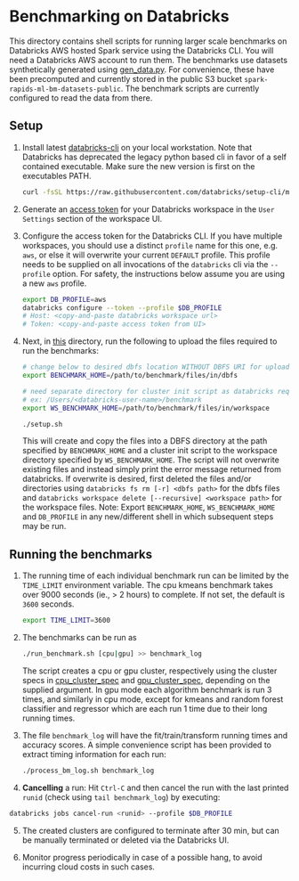 # Benchmarking on Databricks

This directory contains shell scripts for running larger scale benchmarks on Databricks AWS hosted Spark service using the Databricks CLI.  You will need a Databricks AWS account to run them.  The benchmarks use datasets synthetically generated using [gen_data.py](../gen_data.py).  For convenience, these have been precomputed and currently stored in the public S3 bucket `spark-rapids-ml-bm-datasets-public`.  The benchmark scripts are currently configured to read the data from there.

## Setup

1. Install latest [databricks-cli](https://docs.databricks.com/dev-tools/cli/index.html) on your local workstation.   Note that Databricks has deprecated the legacy python based cli in favor of a self contained executable.  Make sure the new version is first on the executables PATH.
    ```bash
    curl -fsSL https://raw.githubusercontent.com/databricks/setup-cli/main/install.sh | sh
    ```

2. Generate an [access token](https://docs.databricks.com/dev-tools/api/latest/authentication.html) for your Databricks workspace in the `User Settings` section of the workspace UI.

3. Configure the access token for the Databricks CLI.  If you have multiple workspaces, you should use a distinct `profile` name for this one, e.g. `aws`, or else it will overwrite your current `DEFAULT` profile.  This profile needs to be supplied on all invocations of the `databricks` cli via the `--profile` option.  For safety, the instructions below assume you are using a new `aws` profile.
    ```bash
    export DB_PROFILE=aws
    databricks configure --token --profile $DB_PROFILE
    # Host: <copy-and-paste databricks workspace url>
    # Token: <copy-and-paste access token from UI>
    ```
4. Next, in [this](./) directory, run the following to upload the files required to run the benchmarks:
    ```bash
    # change below to desired dbfs location WITHOUT DBFS URI for uploading benchmarking related files
    export BENCHMARK_HOME=/path/to/benchmark/files/in/dbfs

    # need separate directory for cluster init script as databricks requires these to be stored in the workspace and not dbfs
    # ex: /Users/<databricks-user-name>/benchmark
    export WS_BENCHMARK_HOME=/path/to/benchmark/files/in/workspace

    ./setup.sh
    ```
    This will create and copy the files into a DBFS directory at the path specified by `BENCHMARK_HOME` and a cluster init script to the workspace directory specified by `WS_BENCHMARK_HOME`.   The script will not overwrite existing files and instead simply print the error message returned from databricks.  If overwrite is desired, first deleted the files and/or directories using `databricks fs rm [-r] <dbfs path>` for the dbfs files and `databricks workspace delete [--recursive] <workspace path>` for the workspace files.
    Note: Export `BENCHMARK_HOME`, `WS_BENCHMARK_HOME` and `DB_PROFILE` in any new/different shell in which subsequent steps may be run.

## Running the benchmarks

1. The running time of each individual benchmark run can be limited by the `TIME_LIMIT` environment variable.  The cpu kmeans benchmark takes over 9000 seconds (ie., > 2 hours) to complete.  If not set, the default is `3600` seconds.
    ```bash
    export TIME_LIMIT=3600
    ```

2. The benchmarks can be run as
    ```bash
    ./run_benchmark.sh [cpu|gpu] >> benchmark_log
    ```

    The script creates a cpu or gpu cluster, respectively using the cluster specs in [cpu_cluster_spec](./cpu_cluster_spec.sh) and [gpu_cluster_spec](./gpu_cluster_spec.sh), depending on the supplied argument.  In gpu mode each algorithm benchmark is run 3 times, and similarly in cpu mode, except for kmeans and random forest classifier and regressor which are each run 1 time due to their long running times.

3. The file `benchmark_log` will have the fit/train/transform running times and accuracy scores.  A simple convenience script has been provided to extract timing information for each run:
    ```bash
    ./process_bm_log.sh benchmark_log
    ```

4. **Cancelling** a run:  Hit `Ctrl-C` and then cancel the run with the last printed `runid` (check using `tail benchmark_log`) by executing:
  ```bash
  databricks jobs cancel-run <runid> --profile $DB_PROFILE
  ```

5. The created clusters are configured to terminate after 30 min, but can be manually terminated or deleted via the Databricks UI.

6. Monitor progress periodically in case of a possible hang, to avoid incurring cloud costs in such cases.

